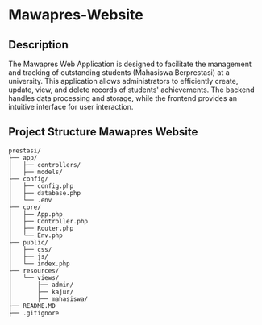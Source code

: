 # Mawapres-Website

## Description

The Mawapres Web Application is designed to facilitate the management and tracking of outstanding students (Mahasiswa Berprestasi) at a university. This application allows administrators to efficiently create, update, view, and delete records of students' achievements. The backend handles data processing and storage, while the frontend provides an intuitive interface for user interaction.

## Project Structure Mawapres Website
```
prestasi/
├── app/
│   ├── controllers/
│   ├── models/
├── config/
│   ├── config.php
│   ├── database.php
│   └── .env
├── core/
│   ├── App.php
│   ├── Controller.php
│   ├── Router.php
│   └── Env.php
├── public/
│   ├── css/
│   ├── js/
│   └── index.php
├── resources/
│   └── views/
│       ├── admin/
│       ├── kajur/
│       ├── mahasiswa/
├── README.MD
├── .gitignore
```
